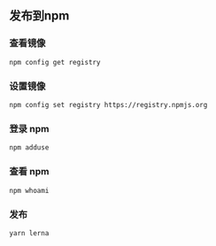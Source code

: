 ## 发布到npm
### 查看镜像
`npm config get registry`
### 设置镜像
`npm config set registry https://registry.npmjs.org`
### 登录 npm
`npm adduse`
###  查看 npm
`npm whoami`
### 发布
`yarn lerna`
